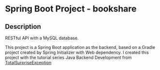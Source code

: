 # Spring Boot Project - bookshare
## Description

RESTful API with a MySQL database.

This project is a Spring Boot application as the backend, based on a Gradle project created by Spring Initializer with Web dependency.
I created this project with the tutorial series Java Backend Development from <a href="https://youtube.com/playlist?list=PLrW9Tlul4Cf-IG40I6uuX8tojzsBvkGx8" target="_blank">TotalSurpriseException</a>
